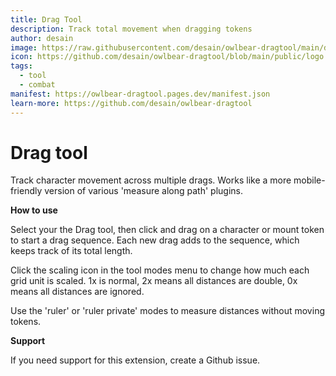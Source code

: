 ```yaml
---
title: Drag Tool
description: Track total movement when dragging tokens
author: desain
image: https://raw.githubusercontent.com/desain/owlbear-dragtool/main/docs/header.jpg
icon: https://github.com/desain/owlbear-dragtool/blob/main/public/logo.png
tags:
  - tool
  - combat
manifest: https://owlbear-dragtool.pages.dev/manifest.json
learn-more: https://github.com/desain/owlbear-dragtool
---
```


# Drag tool

Track character movement across multiple drags. Works like a more mobile-friendly version of various 'measure along path' plugins.

**How to use**

Select your the Drag tool, then click and drag on a character or mount token to start a drag sequence. Each new drag adds to the sequence, which keeps track of its total length.

Click the scaling icon in the tool modes menu to change how much each grid unit is scaled. 1x is normal, 2x means all distances are double, 0x means all distances are ignored.

Use the 'ruler' or 'ruler private' modes to measure distances without moving tokens.

**Support**

If you need support for this extension, create a Github issue.

